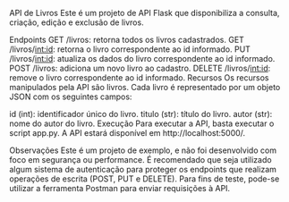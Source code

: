 API de Livros
Este é um projeto de API Flask que disponibiliza a consulta, criação, edição e exclusão de livros.

Endpoints
GET /livros: retorna todos os livros cadastrados.
GET /livros/<int:id>: retorna o livro correspondente ao id informado.
PUT /livros/<int:id>: atualiza os dados do livro correspondente ao id informado.
POST /livros: adiciona um novo livro ao cadastro.
DELETE /livros/<int:id>: remove o livro correspondente ao id informado.
Recursos
Os recursos manipulados pela API são livros. Cada livro é representado por um objeto JSON com os seguintes campos:

id (int): identificador único do livro.
titulo (str): título do livro.
autor (str): nome do autor do livro.
Execução
Para executar a API, basta executar o script app.py. A API estará disponível em http://localhost:5000/.

Observações
Este é um projeto de exemplo, e não foi desenvolvido com foco em segurança ou performance.
É recomendado que seja utilizado algum sistema de autenticação para proteger os endpoints que realizam operações de escrita (POST, PUT e DELETE).
Para fins de teste, pode-se utilizar a ferramenta Postman para enviar requisições à API.
